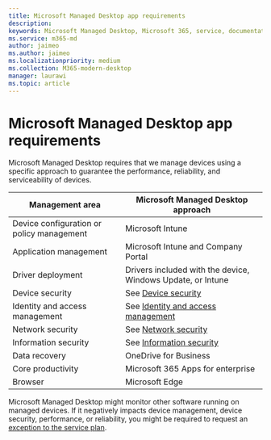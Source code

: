 ```yaml
---
title: Microsoft Managed Desktop app requirements 
description:  
keywords: Microsoft Managed Desktop, Microsoft 365, service, documentation
ms.service: m365-md
author: jaimeo
ms.author: jaimeo
ms.localizationpriority: medium
ms.collection: M365-modern-desktop
manager: laurawi
ms.topic: article
---
```


# Microsoft Managed Desktop app requirements

<!--This topic is the target for aka.ms/app-req. This is aka link is used from EA agreement for MMD. do not delete.-->

<!--Application addendum -->
 
Microsoft Managed Desktop requires that we manage devices using a specific approach to guarantee the performance, reliability, and serviceability of devices.


|Management area  |Microsoft Managed Desktop approach  |
|---------|---------|
|Device configuration or policy management     |  Microsoft Intune       |
|Application management     | Microsoft Intune and Company Portal        |
|Driver deployment     |  Drivers included with the device, Windows Update, or Intune       |
|Device security     | See [Device security](security.md#device-security)      |
|Identity and access management     | See [Identity and access management](security.md#identity-and-access-management)        |
|Network security     | See [Network security](security.md#network-security)        |
|Information security     |  See [Information security](security.md#information-security)       |
|Data recovery     | OneDrive for Business        |
|Core productivity     | Microsoft 365 Apps for enterprise    |
|Browser     | Microsoft Edge        |




Microsoft Managed Desktop might monitor other software running on managed devices. If it negatively impacts device management, device security, performance, or reliability, you might be required to request an [exception to the service plan](customizing.md).
